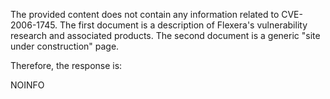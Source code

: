 The provided content does not contain any information related to CVE-2006-1745. The first document is a description of Flexera's vulnerability research and associated products. The second document is a generic "site under construction" page.

Therefore, the response is:

NOINFO
